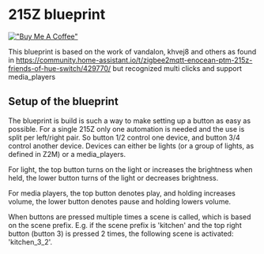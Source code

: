 # 215Z blueprint
[!["Buy Me A Coffee"](https://www.buymeacoffee.com/assets/img/custom_images/yellow_img.png)](https://buymeacoffee.com/mauritsmalkus)

This blueprint is based on the work of vandalon, khvej8 and others as found in https://community.home-assistant.io/t/zigbee2mqtt-enocean-ptm-215z-friends-of-hue-switch/429770/ but recognized multi clicks and support media_players

## Setup of the blueprint
The blueprint is build is such a way to make setting up a button as easy as possible. For a single 215Z only one automation is needed and the use is split per left/right pair. So button 1/2 control one device, and button 3/4 control another device. 
Devices can either be lights (or a group of lights, as defined in Z2M) or a media_players. 

For light, the top button turns on the light or increases the brightness when held, the lower button turns of the light or decreases brightness.

For media players, the top button denotes play, and holding increases volume, the lower button denotes pause and holding lowers volume.

When buttons are pressed multiple times a scene is called, which is based on the scene prefix. E.g. if the scene prefix is 'kitchen' and the top right button (button 3) is pressed 2 times, the following scene is activated: 'kitchen_3_2'.
